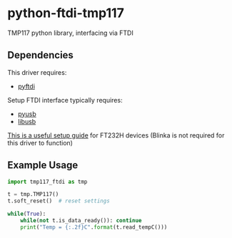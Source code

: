 # python-ftdi-tmp117
TMP117 python library, interfacing via FTDI

## Dependencies
This driver requires:
- [pyftdi](https://github.com/eblot/pyftdi)

Setup FTDI interface typically requires:
- [pyusb](https://github.com/pyusb/pyusb)
- [libusb](https://github.com/libusb/libusb)

[This is a useful setup guide](https://learn.adafruit.com/circuitpython-on-any-computer-with-ft232h/setup)
for FT232H devices (Blinka is not required for this driver to function)

## Example Usage

```python
import tmp117_ftdi as tmp

t = tmp.TMP117()
t.soft_reset()  # reset settings

while(True):
    while(not t.is_data_ready()): continue
    print("Temp = {:.2f}C".format(t.read_tempC()))
```
